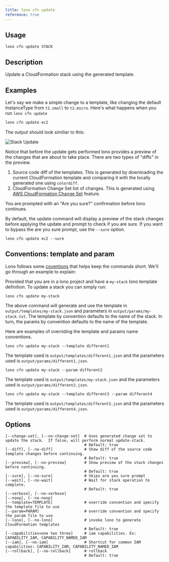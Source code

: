 ```yaml
---
title: lono cfn update
reference: true
---
```


## Usage

    lono cfn update STACK

## Description

Update a CloudFormation stack using the generated template.

## Examples

Let's say we make a simple change to a template, like changing the default InstanceType from `t2.small` to `t2.micro`.  Here's what happens when you run `lono cfn update`

```sh
lono cfn update ec2
```

The output should look similiar to this:

<img src="/img/tutorials/ec2/cfn-update-instance-type.png" alt="Stack Update" class="doc-photo">

Notice that before the update gets performed lono provides a preview of the changes that are about to take place. There are two types of "diffs" in the preview.

1. Source code diff of the templates. This is generated by downloading the current CloudFormation template and comparing it with the locally generated one using `colordiff`.
2. CloudFormation Change Set list of changes. This is generated using [AWS CloudFormation Change Set](https://medium.com/boltops/a-simple-introduction-to-cloudformation-part-4-change-sets-dry-run-mode-c14e41dfeab7) feature.

You are prompted with an "Are you sure?" confirmation before lono continues.

By default, the update command will display a preview of the stack changes before applying the update and prompt to check if you are sure.  If you want to bypass the are you sure prompt, use the `--sure` option.

```
lono cfn update ec2 --sure
```

## Conventions: template and param

Lono follows some [coventions](http://lono.cloud/docs/conventions/) that helps keep the commands short.  We'll go through an example to explain:

Provided that you are in a lono project and have a `my-stack` lono template definition.  To update a stack you can simply run:

    lono cfn update my-stack

The above command will generate and use the template in `output/templates/my-stack.json` and parameters in `output/params/my-stack.txt`.  The template by convention defaults to the name of the stack.  In turn, the params by convention defaults to the name of the template.

Here are examples of overriding the template and params name conventions.

    lono cfn update my-stack --template different1

The template used is `output/templates/different1.json` and the parameters used is `output/params/different1.json`.

    lono cfn update my-stack --param different2

The template used is `output/templates/my-stack.json` and the parameters used is `output/params/different2.json`.

    lono cfn update my-stack --template different3 --param different4

The template used is `output/templates/different3.json` and the parameters used is `output/params/different4.json`.


## Options

```
[--change-set], [--no-change-set]  # Uses generated change set to update the stack.  If false, will perform normal update-stack.
                                   # Default: true
[--diff], [--no-diff]              # Show diff of the source code template changes before continuing.
                                   # Default: true
[--preview], [--no-preview]        # Show preview of the stack changes before continuing.
                                   # Default: true
[--sure], [--no-sure]              # Skips are you sure prompt
[--wait], [--no-wait]              # Wait for stack operation to complete.
                                   # Default: true
[--verbose], [--no-verbose]        
[--noop], [--no-noop]              
[--template=TEMPLATE]              # override convention and specify the template file to use
[--param=PARAM]                    # override convention and specify the param file to use
[--lono], [--no-lono]              # invoke lono to generate CloudFormation templates
                                   # Default: true
[--capabilities=one two three]     # iam capabilities. Ex: CAPABILITY_IAM, CAPABILITY_NAMED_IAM
[--iam], [--no-iam]                # Shortcut for common IAM capabilities: CAPABILITY_IAM, CAPABILITY_NAMED_IAM
[--rollback], [--no-rollback]      # rollback
                                   # Default: true
```

